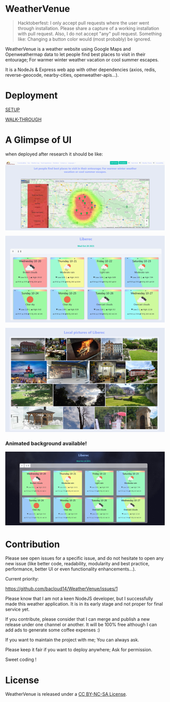 # WeatherVenue

> Hacktoberfest: I only accept pull requests where the user went through installation. Please share a capture of a working installation with pull request.
> Also, I do not accept "any" pull request. Something like: Changing a button color would (most probably) be ignored. 

WeatherVenue is a weather website using Google Maps and Openweathermap data to let people find best places to visit in their entourage; For warmer winter weather vacation or cool summer escapes. 

It is a NodeJs & Express web app with other dependencies (axios, redis, reverse-geocode, nearby-cities, openweather-apis...).


# Deployment

[SETUP](https://github.com/bacloud14/WeatherVenue/discussions/33)

[WALK-THROUGH](https://github.com/bacloud14/WeatherVenue/blob/master/CONTRIBUTING/CONTRIBUTING.pdf)

# A Glimpse of UI


when deployed after research it should be like: 

![UI map](CONTRIBUTING/Capture_map.PNG)

![UI city weather details](CONTRIBUTING/Capture_city_details.PNG)

![UI city pictures](CONTRIBUTING/Capture_city_pictures.PNG)


### Animated background available!
![Storm background](CONTRIBUTING/demo_of_stormy_background.gif)

# Contribution


Please see open issues for a specific issue, and do not hesitate to open any new issue (like better code, readability, modularity and best practice, performance, better UI or even functionality enhancements...).



Current priority: 

https://github.com/bacloud14/WeatherVenue/issues/1

Please know that I am not a keen NodeJS developer, but I successfully made this weather application. It is in its early stage and not proper for final service yet.

If you contribute, please consider that I can merge and publish a new release under one channel or another. It will be 100% free although I can add ads to generate some coffee expenses :)

If you want to maintain the project with me; You can always ask.

Please keep it fair if you want to deploy anywhere; Ask for permission.

Sweet coding !


# License

WeatherVenue is released under a [CC BY-NC-SA License](https://creativecommons.org/licenses/by-nc-sa/4.0/legalcode).
